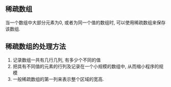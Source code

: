 ## 稀疏数组
当一个数组中大部分元素为0, 或者为同一个值的数组时, 可以使用稀疏数组来保存该数组.

## 稀疏数组的处理方法
1. 记录数组一共有几行几列, 有多少个不同的值
2. 把具有不同值的元素的行列及记录在一个小规模的数组中, 从而缩小程序的规模
3. 一般稀疏数组的第一列来表示整个区域的宽高.